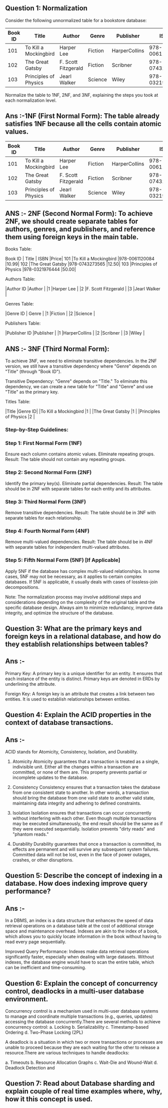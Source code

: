 ## Question 1: Normalization

Consider the following unnormalized table for a bookstore database:

| Book ID | Title                 | Author              | Genre   | Publisher     | ISBN           | Price |
| ------- | --------------------- | ------------------- | ------- | ------------- | -------------- | ----- |
| 101     | To Kill a Mockingbird | Harper Lee          | Fiction | HarperCollins | 978-0061120084 | 10.99 |
| 102     | The Great Gatsby      | F. Scott Fitzgerald | Fiction | Scribner      | 978-0743273565 | 12.50 |
| 103     | Principles of Physics | Jearl Walker        | Science | Wiley         | 978-0321976444 | 50.00 |

Normalize the table to 1NF, 2NF, and 3NF, explaining the steps you took at each normalization level.

## Ans :-1NF (First Normal Form): The table already satisfies 1NF because all the cells contain atomic values.

| Book ID | Title                 | Author              | Genre   | Publisher     | ISBN           | Price |
| ------- | --------------------- | ------------------- | ------- | ------------- | -------------- | ----- |
| 101     | To Kill a Mockingbird | Harper Lee          | Fiction | HarperCollins | 978-0061120084 | 10.99 |
| 102     | The Great Gatsby      | F. Scott Fitzgerald | Fiction | Scribner      | 978-0743273565 | 12.50 |
| 103     | Principles of Physics | Jearl Walker        | Science | Wiley         | 978-0321976444 | 50.00 |

## ANS :- 2NF (Second Normal Form): To achieve 2NF, we should create separate tables for authors, genres, and publishers, and reference them using foreign keys in the main table.

Books Table:

Book ID | Title | ISBN |Price|
101 |To Kill a Mockingbird |978-0061120084 |10.99|
102 |The Great Gatsby |978-0743273565 |12.50|
103 |Principles of Physics |978-0321976444 |50.00|

Authors Table:

|Author ID |Author |
|1 |Harper Lee |
|2 |F. Scott Fitzgerald |
|3 |Jearl Walker |

Genres Table:

|Genre ID | Genre |
|1 |Fiction |
|2 |Science |

Publishers Table:

|Publisher ID |Publisher |
|1 |HarperCollins |
|2 |Scribner |
|3 |Wiley |

## ANS :- 3NF (Third Normal Form):

To achieve 3NF, we need to eliminate transitive dependencies. In the 2NF version, we still have a transitive dependency where "Genre" depends on "Title" (through "Book ID").

Transitive Dependency: "Genre" depends on "Title."
To eliminate this dependency, we can create a new table for "Title" and "Genre" and use "Title" as the primary key.

Titles Table:

|Title |Genre ID|
|To Kill a Mockingbird |1 |
|The Great Gatsby |1 |
|Principles of Physics |2 |

### Step-by-Step Guidelines:

### Step 1: First Normal Form (1NF)

Ensure each column contains atomic values.
Eliminate repeating groups.
Result: The table should not contain any repeating groups.

### Step 2: Second Normal Form (2NF)

Identify the primary key(s).
Eliminate partial dependencies.
Result: The table should be in 2NF with separate tables for each entity and its attributes.

### Step 3: Third Normal Form (3NF)

Remove transitive dependencies.
Result: The table should be in 3NF with separate tables for each relationship.

### Step 4: Fourth Normal Form (4NF)

Remove multi-valued dependencies.
Result: The table should be in 4NF with separate tables for independent multi-valued attributes.

### Step 5: Fifth Normal Form (5NF) [If Applicable]

Apply 5NF if the database has complex multi-valued relationships.
In some cases, 5NF may not be necessary, as it applies to certain complex databases. If 5NF is applicable, it usually deals with cases of lossless-join decompositions.

Note: The normalization process may involve additional steps and considerations depending on the complexity of the original table and the specific database design. Always aim to minimize redundancy, improve data integrity, and optimize the structure of the database.

## Question 3: What are the primary keys and foreign keys in a relational database, and how do they establish relationships between tables?

## Ans :-

Primary Key: A primary key is a unique identifier for an entity. It ensures that each instance of the entity is distinct. Primary keys are denoted in ERDs by underlining the attribute.

Foreign Key: A foreign key is an attribute that creates a link between two entities. It is used to establish relationships between entities.

## Question 4: Explain the ACID properties in the context of database transactions.

## Ans :-

ACID stands for Atomicity, Consistency, Isolation, and Durability.

1. Atomicity
   Atomicity guarantees that a transaction is treated as a single, indivisible unit. Either all the changes within a transaction are committed, or none of them are. This property prevents partial or incomplete updates to the database.

2. Consistency
   Consistency ensures that a transaction takes the database from one consistent state to another. In other words, a transaction should bring the database from one valid state to another valid state, maintaining data integrity and adhering to defined constraints.

3. Isolation
   Isolation ensures that transactions can occur concurrently without interfering with each other. Even though multiple transactions may be executed simultaneously, the end result should be the same as if they were executed sequentially. Isolation prevents "dirty reads" and "phantom reads."

4. Durability
   Durability guarantees that once a transaction is committed, its effects are permanent and will survive any subsequent system failures. Committed data will not be lost, even in the face of power outages, crashes, or other disruptions.

## Question 5: Describe the concept of indexing in a database. How does indexing improve query performance?

## Ans :-

In a DBMS, an index is a data structure that enhances the speed of data retrieval operations on a database table at the cost of additional storage space and maintenance overhead. Indexes are akin to the index of a book, which allows you to quickly locate information in the book without having to read every page sequentially.

Improved Query Performance: Indexes make data retrieval operations significantly faster, especially when dealing with large datasets. Without indexes, the database engine would have to scan the entire table, which can be inefficient and time-consuming.

## Question 6: Explain the concept of concurrency control, deadlocks in a multi-user database environment.

Concurrency control is a mechanism used in multi-user database systems to manage and coordinate multiple transactions (e.g., queries, updates) accessing the database concurrently.There are several methods to achieve concurrency control:
a. Locking
b. Serializability
c. Timestamp-based Ordering
d. Two-Phase Locking (2PL)

A deadlock is a situation in which two or more transactions or processes are unable to proceed because they are each waiting for the other to release a resource.There are various techniques to handle deadlocks:

a. Timeouts
b. Resource Allocation Graphs
c. Wait-Die and Wound-Wait
d. Deadlock Detection and

## Question 7: Read about Database sharding and explain couple of real time examples where, why, how it this concept is used.
